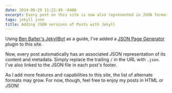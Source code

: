 ```yaml
---
date: 2014-06-29 11:21:49 -0400
excerpt: Every post on this site is now also represented in JSON format.
tags: jekyll json
title: Adding JSON versions of Posts with Jekyll
---
```


Using [Ben Balter's JekyllBot](http://ben.balter.com/2012/12/27/introducing-jekyllbot/) as a guide, I've added a [JSON Page Generator](https://github.com/jgarber623/sixtwothree.org/blob/master/src/_plugins/json_page_generator.rb) plugin to this site. 

Now, every post automatically has an associated JSON representation of its content and metadata. Simply replace the trailing `/` in the URL with `.json`. I've also linked to the JSON file in each post's footer.

As I add more features and capabilities to this site, the list of alternate formats may grow. For now, though, feel free to enjoy my posts in HTML or JSON!